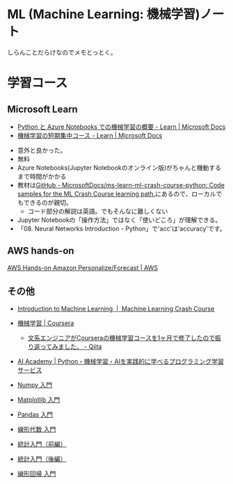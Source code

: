 # ML (Machine Learning: 機械学習)ノート

しらんことだらけなのでメモとっとく。

# 学習コース

## Microsoft Learn

- [Python と Azure Notebooks での機械学習の概要 - Learn | Microsoft Docs](https://docs.microsoft.com/ja-jp/learn/paths/intro-to-ml-with-python/)
- [機械学習の短期集中コース - Learn | Microsoft Docs](https://docs.microsoft.com/ja-jp/learn/paths/ml-crash-course/)

* 意外と良かった。
* 無料
* Azure Notebooks(Jupyter Notebookのオンライン版)がちゃんと機動するまで時間がかかる
* 教材は[GitHub - MicrosoftDocs/ms-learn-ml-crash-course-python: Code samples for the ML Crash Course learning path.](https://github.com/MicrosoftDocs/ms-learn-ml-crash-course-python)にあるので、ローカルでもできるのが親切。
  * コード部分の解説は英語。でもそんなに難しくない
* Jupyter Notebookの「操作方法」ではなく「使いどころ」が理解できる。
* 「08. Neural Networks Introduction - Python」で'acc'は'accuracy'です。


## AWS hands-on

[AWS Hands-on Amazon Personalize/Forecast | AWS](https://pages.awscloud.com/event_JAPAN_Hands-on-Amazon-Personalize-Forecast-2019.html?trk=aws_introduction_page)

## その他

- [Introduction to Machine Learning  |  Machine Learning Crash Course](https://developers.google.com/machine-learning/crash-course/ml-intro?hl=ja)

- [機械学習 | Coursera](https://ja.coursera.org/learn/machine-learning)
  - [文系エンジニアがCourseraの機械学習コースを1ヶ月で修了したので振り返ってみました。 - Qiita](https://qiita.com/poly_soft/items/0f7c09470af4ad5dbd39)
- [AI Academy | Python・機械学習・AIを実践的に学べるプログラミング学習サービス](https://aiacademy.jp/)

- [Numpy 入門](https://www.codexa.net/numpy/)
- [Matplotlib 入門](https://www.codexa.net/matplotlib/)
- [Pandas 入門](https://www.codexa.net/pandas/)
- [線形代数 入門](https://www.codexa.net/linear-basics-2/)
- [統計入門（前編）](https://www.codexa.net/statistics-for-machine-learning-first/)
- [統計入門（後編）](https://www.codexa.net/statistics-for-machine-learning-second/)
- [線形回帰 入門](https://www.codexa.net/linear-regression-for-beginner/)





